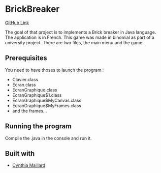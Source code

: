 # BrickBreaker

[GitHub Link](https://github.com/lgrandperrin/BrickBreaker/)

The goal of that project is to implements a Brick breaker in Java language.
The application is in French. This game was made in binomial as part of a university project.
There are two files, the main menu and the game.

## Prerequisites

You need to have thoses to launch the program :
* Clavier.class
* Ecran.class
* EcranGraphique.class
* EcranGraphique$1.class
* EcranGraphique$MyCanvas.class
* EcranGraphique$MyFrames.class
* and the frames...

## Running the program

Compile the .java in the console and run it.

## Built with

* [Cynthia Maillard](https://github.com/Kiraya08)
